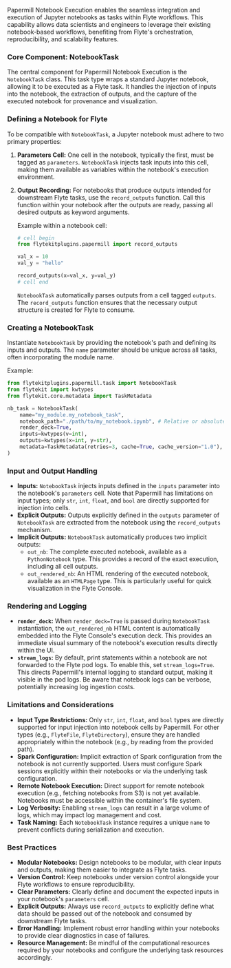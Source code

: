 
<!--
help_text: ''
key: summary_papermill_notebook_execution_f26d0fc0-b29a-4747-a580-404ee5c0b25a
modules:
- flytekitplugins.papermill.task
questions_to_answer: []
type: summary

-->
Papermill Notebook Execution enables the seamless integration and execution of Jupyter notebooks as tasks within Flyte workflows. This capability allows data scientists and engineers to leverage their existing notebook-based workflows, benefiting from Flyte's orchestration, reproducibility, and scalability features.

### Core Component: NotebookTask

The central component for Papermill Notebook Execution is the `NotebookTask` class. This task type wraps a standard Jupyter notebook, allowing it to be executed as a Flyte task. It handles the injection of inputs into the notebook, the extraction of outputs, and the capture of the executed notebook for provenance and visualization.

### Defining a Notebook for Flyte

To be compatible with `NotebookTask`, a Jupyter notebook must adhere to two primary properties:

1.  **Parameters Cell:** One cell in the notebook, typically the first, must be tagged as `parameters`. `NotebookTask` injects task inputs into this cell, making them available as variables within the notebook's execution environment.
2.  **Output Recording:** For notebooks that produce outputs intended for downstream Flyte tasks, use the `record_outputs` function. Call this function within your notebook after the outputs are ready, passing all desired outputs as keyword arguments.

    Example within a notebook cell:
    ```python
    # cell begin
    from flytekitplugins.papermill import record_outputs

    val_x = 10
    val_y = "hello"

    record_outputs(x=val_x, y=val_y)
    # cell end
    ```
    `NotebookTask` automatically parses outputs from a cell tagged `outputs`. The `record_outputs` function ensures that the necessary output structure is created for Flyte to consume.

### Creating a NotebookTask

Instantiate `NotebookTask` by providing the notebook's path and defining its inputs and outputs. The `name` parameter should be unique across all tasks, often incorporating the module name.

Example:
```python
from flytekitplugins.papermill.task import NotebookTask
from flytekit import kwtypes
from flytekit.core.metadata import TaskMetadata

nb_task = NotebookTask(
    name="my_module.my_notebook_task",
    notebook_path="./path/to/my_notebook.ipynb", # Relative or absolute path
    render_deck=True,
    inputs=kwtypes(v=int),
    outputs=kwtypes(x=int, y=str),
    metadata=TaskMetadata(retries=3, cache=True, cache_version="1.0"),
)
```

### Input and Output Handling

*   **Inputs:** `NotebookTask` injects inputs defined in the `inputs` parameter into the notebook's `parameters` cell. Note that Papermill has limitations on input types; only `str`, `int`, `float`, and `bool` are directly supported for injection into cells.
*   **Explicit Outputs:** Outputs explicitly defined in the `outputs` parameter of `NotebookTask` are extracted from the notebook using the `record_outputs` mechanism.
*   **Implicit Outputs:** `NotebookTask` automatically produces two implicit outputs:
    *   `out_nb`: The complete executed notebook, available as a `PythonNotebook` type. This provides a record of the exact execution, including all cell outputs.
    *   `out_rendered_nb`: An HTML rendering of the executed notebook, available as an `HTMLPage` type. This is particularly useful for quick visualization in the Flyte Console.

### Rendering and Logging

*   **`render_deck`:** When `render_deck=True` is passed during `NotebookTask` instantiation, the `out_rendered_nb` HTML content is automatically embedded into the Flyte Console's execution deck. This provides an immediate visual summary of the notebook's execution results directly within the UI.
*   **`stream_logs`:** By default, print statements within a notebook are not forwarded to the Flyte pod logs. To enable this, set `stream_logs=True`. This directs Papermill's internal logging to standard output, making it visible in the pod logs. Be aware that notebook logs can be verbose, potentially increasing log ingestion costs.

### Limitations and Considerations

*   **Input Type Restrictions:** Only `str`, `int`, `float`, and `bool` types are directly supported for input injection into notebook cells by Papermill. For other types (e.g., `FlyteFile`, `FlyteDirectory`), ensure they are handled appropriately within the notebook (e.g., by reading from the provided path).
*   **Spark Configuration:** Implicit extraction of Spark configuration from the notebook is not currently supported. Users must configure Spark sessions explicitly within their notebooks or via the underlying task configuration.
*   **Remote Notebook Execution:** Direct support for remote notebook execution (e.g., fetching notebooks from S3) is not yet available. Notebooks must be accessible within the container's file system.
*   **Log Verbosity:** Enabling `stream_logs` can result in a large volume of logs, which may impact log management and cost.
*   **Task Naming:** Each `NotebookTask` instance requires a unique `name` to prevent conflicts during serialization and execution.

### Best Practices

*   **Modular Notebooks:** Design notebooks to be modular, with clear inputs and outputs, making them easier to integrate as Flyte tasks.
*   **Version Control:** Keep notebooks under version control alongside your Flyte workflows to ensure reproducibility.
*   **Clear Parameters:** Clearly define and document the expected inputs in your notebook's `parameters` cell.
*   **Explicit Outputs:** Always use `record_outputs` to explicitly define what data should be passed out of the notebook and consumed by downstream Flyte tasks.
*   **Error Handling:** Implement robust error handling within your notebooks to provide clear diagnostics in case of failures.
*   **Resource Management:** Be mindful of the computational resources required by your notebooks and configure the underlying task resources accordingly.
<!--
key: summary_papermill_notebook_execution_f26d0fc0-b29a-4747-a580-404ee5c0b25a
type: summary_end

-->
<!--
code_unit: flytekitplugins.papermill.examples.notebook_task_example
code_unit_type: class
help_text: ''
key: example_0d887b80-2802-4bc9-b8c2-6996f4e24988
type: example

-->